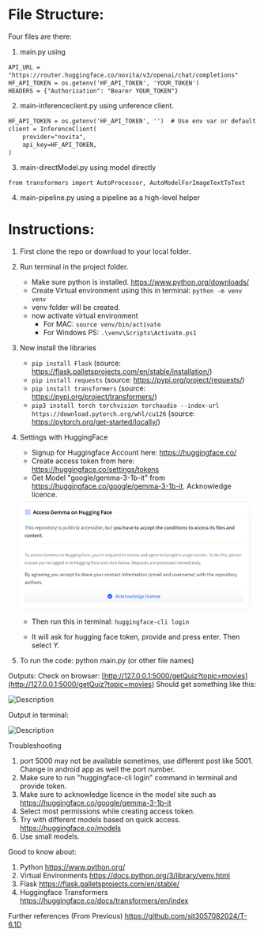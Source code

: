 # File Structure:

Four files are there:
1. main.py using 
```
API_URL = "https://router.huggingface.co/novita/v3/openai/chat/completions"
HF_API_TOKEN = os.getenv('HF_API_TOKEN', 'YOUR_TOKEN') 
HEADERS = {"Authorization": "Bearer YOUR_TOKEN"}
```

2. main-inferenceclient.py using unference client.
```
HF_API_TOKEN = os.getenv('HF_API_TOKEN', '')  # Use env var or default
client = InferenceClient(
    provider="novita",
    api_key=HF_API_TOKEN,
)
```

3. main-directModel.py using model directly
```
from transformers import AutoProcessor, AutoModelForImageTextToText
```
4. main-pipeline.py using a pipeline as a high-level helper


# Instructions:

1. First clone the repo or download to your local folder.
2. Run terminal in the project folder.
   - Make sure python is installed. https://www.python.org/downloads/
   - Create Virtual environment using this in terminal: ```python -m venv venv```
   - venv folder will be created.
   - now activate virtual environment
     - For MAC:
        ```source venv/bin/activate```
     - For Windows PS:
       ```.\venv\Scripts\Activate.ps1```
3. Now install the libraries
   - ```pip install Flask```
     (source: https://flask.palletsprojects.com/en/stable/installation/)
   - ```pip install requests```
     (source: https://pypi.org/project/requests/)
   - ```pip install transformers```
     (source: https://pypi.org/project/transformers/)
   - ```pip3 install torch torchvision torchaudio --index-url https://download.pytorch.org/whl/cu126```
     (source: https://pytorch.org/get-started/locally/)
4. Settings with HuggingFace
   - Signup for Huggingface Account here: https://huggingface.co/
   - Create access token from here: https://huggingface.co/settings/tokens
   - Get Model "google/gemma-3-1b-it" from https://huggingface.co/google/gemma-3-1b-it.
      Acknowledge licence.
   <img src="acknowledge_licence.png" width="700" alt="Description">

   - Then run this in terminal:
     ```huggingface-cli login```

   - It will ask for hugging face token, provide and press enter. Then select Y.
     
5. To run the code: python main.py (or other file names)

Outputs:
Check on browser: [http://127.0.0.1:5000/getQuiz?topic=movies](http://127.0.0.1:5000/getQuiz?topic=movies)
Should get something like this:

<img src="img_1.png" width="600" alt="Description">

Output in terminal:

<img src="img.png" width="500" alt="Description">


Troubleshooting
1. port 5000 may not be available sometimes, use different post like 5001. Change in android app as well the port number.
2. Make sure to run  "huggingface-cli login" command in terminal and provide token.
3. Make sure to acknowledge licence in the model site such as https://huggingface.co/google/gemma-3-1b-it
4. Select most permissions while creating access token.
5. Try with different models based on quick access. https://huggingface.co/models
6. Use small models.

Good to know about:
1. Python https://www.python.org/
2. Virtual Environments https://docs.python.org/3/library/venv.html
3. Flask https://flask.palletsprojects.com/en/stable/
4. Huggingface Transformers https://huggingface.co/docs/transformers/en/index

Further references (From Previous)
https://github.com/sit3057082024/T-6.1D

